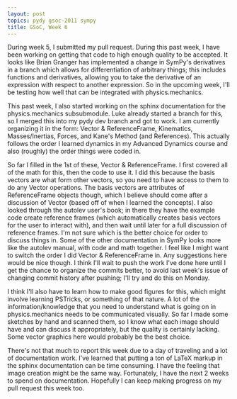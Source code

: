 ```yaml
---
layout: post
topics: pydy gsoc-2011 sympy
title: GSoC, Week 6
---
```


During week 5, I submitted my pull request. During this past week, I have been
working on getting that code to high enough quality to be accepted. It looks
like Brian Granger has implemented a change in SymPy's derivatives in a branch
which allows for differentiation of arbitrary things; this includes functions
and derivatives, allowing you to take the derivative of an expression with
respect to another expression. So in the upcoming week, I'll be testing how
well that can be integrated with physics.mechanics.

This past week, I also started working on the sphinx documentation for the
physics.mechanics subsubmodule.  Luke already started a branch for this, so I
merged this into my pydy dev branch and got to work. I am currently organizing
it in the form: Vector & ReferenceFrame, Kinematics, Masses/Inertias, Forces,
and Kane's Method (and References). This actually follows the order I learned
dynamics in my Advanced Dynamics course and also (roughly) the order things
were coded in.

So far I filled in the 1st of these, Vector & ReferenceFrame. I first covered
all of the math for this, then the code to use it. I did this because the basis
vectors are what form other vectors, so you need to have access to them to do
any Vector operations. The basis vectors are attributes of ReferenceFrame
objects though, which I believe should come after a discussion of Vector (based
off of when I learned the concepts).  I also looked through the autolev user's
book; in there they have the example code create reference frames (which
automatically creates basis vectors for the user to interact with), and then
wait until later for a full discussion of reference frames. I'm not sure which
is the better choice for order to discuss things in. Some of the other
documentation in SymPy looks more like the autolev manual, with code and math
together.  I feel like I might want to switch the order I did Vector &
ReferenceFrame in.  Any suggestions here would be nice though.  I think I'll
wait to push the work I've done here until I get the chance to organize the
commits better, to avoid last week's issue of changing commit history after
pushing; I'll try and do this on Monday.

I think I'll also have to learn how to make good figures for this, which might
involve learning PSTricks, or something of that nature.  A lot of the
information/knowledge that you need to understand what is going on in
physics.mechanics needs to be communicated visually.  So far I made some
sketches by hand and scanned them, so I know what each image should have and
can discuss it appropriately, but the quality is certainly lacking. Some vector
graphics here would probably be the best choice.

There's not that much to report this week due to a day of traveling and a lot
of documentation work. I've learned that putting a ton of  LaTeX markup in the
sphinx documentation can be time consuming. I have the feeling that image
creation might be the same way. Fortunately, I have the next 2 weeks to spend
on documentation. Hopefully I can keep making progress on my pull request this
week too.
